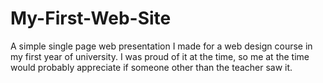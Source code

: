 # My-First-Web-Site
A simple single page web presentation I made for a web design course in my first year of university. I was proud of it at the time, so me at the time would probably appreciate if someone other than the teacher saw it.
